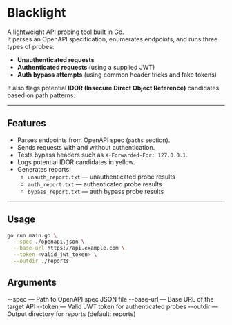 # Blacklight

A lightweight API probing tool built in Go.  
It parses an OpenAPI specification, enumerates endpoints, and runs three types of probes:  

- **Unauthenticated requests**  
- **Authenticated requests** (using a supplied JWT)  
- **Auth bypass attempts** (using common header tricks and fake tokens)  

It also flags potential **IDOR (Insecure Direct Object Reference)** candidates based on path patterns.  

---

## Features
- Parses endpoints from OpenAPI spec (`paths` section).  
- Sends requests with and without authentication.  
- Tests bypass headers such as `X-Forwarded-For: 127.0.0.1`.  
- Logs potential IDOR candidates in yellow.  
- Generates reports:  
  - `unauth_report.txt` — unauthenticated probe results  
  - `auth_report.txt` — authenticated probe results  
  - `bypass_report.txt` — auth bypass probe results  
---

## Usage
```bash
go run main.go \
  --spec ./openapi.json \
  --base-url https://api.example.com \
  --token <valid_jwt_token> \
  --outdir ./reports
```

## Arguments
--spec — Path to OpenAPI spec JSON file
--base-url — Base URL of the target API
--token — Valid JWT token for authenticated probes
--outdir — Output directory for reports (default: reports)

